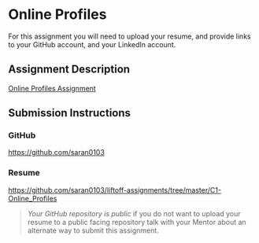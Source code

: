 # Online Profiles
For this assignment you will need to upload your resume, and provide links to your GitHub account, and your LinkedIn account.

## Assignment Description
[Online Profiles Assignment](https://education.launchcode.org/liftoff/assignments/online-profiles/)

## Submission Instructions
 
### GitHub
https://github.com/saran0103
 
### Resume
https://github.com/saran0103/liftoff-assignments/tree/master/C1-Online_Profiles

> *Your GitHub repository is public* if you do not want to upload your resume to a public facing repository talk with your Mentor about an alternate way to submit this assignment.

